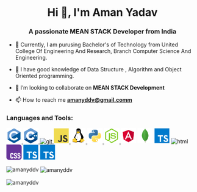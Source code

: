 
<h1 align="center">Hi 👋, I'm Aman Yadav</h1>
<h3 align="center">A passionate MEAN STACK Developer from India</h3>

- 🏫 Currently, I am purusing Bachelor's of Technology from United College Of Engineering And Research, Branch Computer Science And Engineering.

- 📖 I have good knowledge of Data Structure , Algorithm and Object Oriented programming.

- 👯 I’m looking to collaborate on **MEAN STACK Development**

- 📫 How to reach me **amanyddv@gmail.comm**



<h3 align="left">Languages and Tools:</h3>
<p align="left">
<a href="https://www.cprogramming.com/" target="_blank" rel="noreferrer"> <img src="https://raw.githubusercontent.com/devicons/devicon/master/icons/c/c-original.svg" alt="c" width="40" height="40"/> </a> 
<a href="https://www.w3schools.com/cpp/" target="_blank" rel="noreferrer"> <img src="https://raw.githubusercontent.com/devicons/devicon/master/icons/cplusplus/cplusplus-original.svg" alt="cplusplus" width="40" height="40"/> </a> 
<a href="https://git-scm.com/" target="_blank" rel="noreferrer"> <img src="https://www.vectorlogo.zone/logos/git-scm/git-scm-icon.svg" alt="git" width="40" height="40"/> </a> 
<a href="https://developer.mozilla.org/en-US/docs/Web/JavaScript" target="_blank" rel="noreferrer"> <img src="https://raw.githubusercontent.com/devicons/devicon/master/icons/javascript/javascript-original.svg" alt="javascript" width="40" height="40"/> </a> 
<a href="https://www.linux.org/" target="_blank" rel="noreferrer"> <img src="https://raw.githubusercontent.com/devicons/devicon/master/icons/linux/linux-original.svg" alt="linux" width="40" height="40"/> </a>
<a href="https://www.python.org" target="_blank" rel="noreferrer"> <img src="https://raw.githubusercontent.com/devicons/devicon/master/icons/python/python-original.svg" alt="python" width="40" height="40"/> </a> 
<a href="https://www.nodejs.org" target="_blank" rel="noreferrer"> <img src="https://raw.githubusercontent.com/devicons/devicon/master/icons/nodejs/nodejs-original.svg" alt="python" width="40" height="40"/> </a> 
  <img src="https://raw.githubusercontent.com/devicons/devicon/master/icons/angular/angular-original.svg" alt="angular" width="40" height="40"/> 
    <img src="https://raw.githubusercontent.com/devicons/devicon/master/icons/mongodb/mongodb-original.svg" alt="mongodb" width="40" height="40"/> 
      <img src="https://raw.githubusercontent.com/devicons/devicon/master/icons/typescript/typescript-original.svg" alt="typescript" width="40" height="40"/> 
<img src="https://raw.githubusercontent.com/devicons/devicon/master/icons/html/html-original.svg" alt="html" width="40" height="40"/> 
  <img src="https://raw.githubusercontent.com/devicons/devicon/master/icons/css/css-original.svg" alt="css" width="40" height="40"/> 
  <img src="https://raw.githubusercontent.com/devicons/devicon/master/icons/typescript/typescript-original.svg" alt="typescript" width="40" height="40"/> 
  <img src="https://raw.githubusercontent.com/devicons/devicon/master/icons/typescript/typescript-original.svg" alt="typescript" width="40" height="40"/> 

</p>


<p><img align="left" src="https://github-readme-stats.vercel.app/api/top-langs?username=amanyddv&show_icons=true&locale=en&layout=compact" alt="amanyddv" /></p>

<p>&nbsp;<img align="center" src="https://github-readme-stats.vercel.app/api?username=amanyddv&show_icons=true&locale=en" alt="amanyddv" /></p>

<p><img align="center" src="https://github-readme-streak-stats.herokuapp.com/?user=amanyddv&" alt="amanyddv" /></p>
